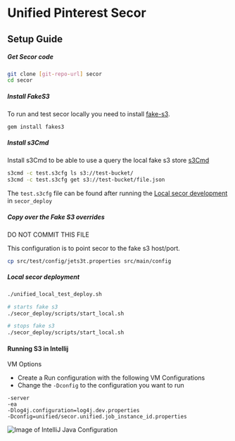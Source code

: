 # Unified Pinterest Secor

## Setup Guide

##### Get Secor code
```sh
git clone [git-repo-url] secor
cd secor
```

##### Install FakeS3
To run and test secor locally you need to install [fake-s3](https://github.com/jubos/fake-s3).

`gem install fakes3`

##### Install s3Cmd
Install s3Cmd to be able to use a query the local fake s3 store
[s3Cmd](https://github.com/s3tools/s3cmd)

```sh
s3cmd -c test.s3cfg ls s3://test-bucket/
s3cmd -c test.s3cfg get s3://test-bucket/file.json
```
The `test.s3cfg` file can be found after running the [Local secor development](local-secor-deployment) in `secor_deploy` 

##### Copy over the Fake S3 overrides
<aside class="notice">DO NOT COMMIT THIS FILE</aside>

This configuration is to point secor to the fake s3 host/port.
```sh
cp src/test/config/jets3t.properties src/main/config
```

##### Local secor deployment
```sh
./unified_local_test_deploy.sh

# starts fake s3
./secor_deploy/scripts/start_local.sh

# stops fake s3
./secor_deploy/scripts/start_local.sh
```

#### Running S3 in Intellij

VM Options
 - Create a Run configuration with the following VM Configurations
 - Change the `-Dconfig` to the configuration you want to run
 ```
-server
-ea
-Dlog4j.configuration=log4j.dev.properties
-Dconfig=unified/secor.unified.job_instance_id.properties
```
![Image of IntelliJ Java Configuration](https://github.com/Unified/secor_pinterest/blob/master/secor_pinterest_idea.png?raw=true)

